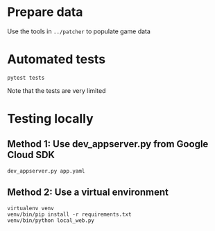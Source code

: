 # Prepare data

Use the tools in `../patcher` to populate game data

# Automated tests

```
pytest tests
```

Note that the tests are very limited

# Testing locally

## Method 1: Use dev_appserver.py from Google Cloud SDK

```
dev_appserver.py app.yaml
```

## Method 2: Use a virtual environment

```
virtualenv venv
venv/bin/pip install -r requirements.txt
venv/bin/python local_web.py
```
